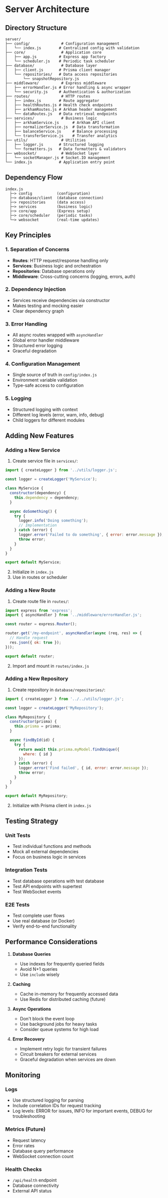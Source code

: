 # Server Architecture

## Directory Structure

```
server/
├── config/              # Configuration management
│   └── index.js        # Centralized config with validation
├── core/                # Application core
│   ├── app.js          # Express app factory
│   └── scheduler.js    # Periodic task scheduler
├── database/            # Database layer
│   ├── client.js       # Prisma client manager
│   └── repositories/   # Data access repositories
│       └── snapshotRepository.js
├── middleware/          # Express middleware
│   ├── errorHandler.js # Error handling & async wrapper
│   └── security.js     # Authentication & authorization
├── routes/              # HTTP routes
│   ├── index.js        # Route aggregator
│   ├── healthRoutes.js # Health check endpoints
│   ├── arkhamRoutes.js # Arkham header management
│   └── dataRoutes.js   # Data retrieval endpoints
├── services/            # Business logic
│   ├── arkhamService.js      # Arkham API client
│   ├── normalizerService.js  # Data transformation
│   ├── balanceService.js     # Balance processing
│   └── transferService.js    # Transfer analytics
├── utils/               # Utilities
│   ├── logger.js       # Structured logging
│   └── formatters.js   # Data formatters & validators
├── websocket/           # WebSocket layer
│   └── socketManager.js # Socket.IO management
└── index.js            # Application entry point
```

## Dependency Flow

```
index.js
  ├─> config           (configuration)
  ├─> database/client  (database connection)
  ├─> repositories     (data access)
  ├─> services         (business logic)
  ├─> core/app         (Express setup)
  ├─> core/scheduler   (periodic tasks)
  └─> websocket        (real-time updates)
```

## Key Principles

### 1. Separation of Concerns
- **Routes**: HTTP request/response handling only
- **Services**: Business logic and orchestration
- **Repositories**: Database operations only
- **Middleware**: Cross-cutting concerns (logging, errors, auth)

### 2. Dependency Injection
- Services receive dependencies via constructor
- Makes testing and mocking easier
- Clear dependency graph

### 3. Error Handling
- All async routes wrapped with `asyncHandler`
- Global error handler middleware
- Structured error logging
- Graceful degradation

### 4. Configuration Management
- Single source of truth in `config/index.js`
- Environment variable validation
- Type-safe access to configuration

### 5. Logging
- Structured logging with context
- Different log levels (error, warn, info, debug)
- Child loggers for different modules

## Adding New Features

### Adding a New Service

1. Create service file in `services/`:
```javascript
import { createLogger } from '../utils/logger.js';

const logger = createLogger('MyService');

class MyService {
  constructor(dependency) {
    this.dependency = dependency;
  }

  async doSomething() {
    try {
      logger.info('Doing something');
      // Implementation
    } catch (error) {
      logger.error('Failed to do something', { error: error.message });
      throw error;
    }
  }
}

export default MyService;
```

2. Initialize in `index.js`
3. Use in routes or scheduler

### Adding a New Route

1. Create route file in `routes/`:
```javascript
import express from 'express';
import { asyncHandler } from '../middleware/errorHandler.js';

const router = express.Router();

router.get('/my-endpoint', asyncHandler(async (req, res) => {
  // Handle request
  res.json({ ok: true });
}));

export default router;
```

2. Import and mount in `routes/index.js`

### Adding a New Repository

1. Create repository in `database/repositories/`:
```javascript
import { createLogger } from '../../utils/logger.js';

const logger = createLogger('MyRepository');

class MyRepository {
  constructor(prisma) {
    this.prisma = prisma;
  }

  async findById(id) {
    try {
      return await this.prisma.myModel.findUnique({
        where: { id }
      });
    } catch (error) {
      logger.error('Find failed', { id, error: error.message });
      throw error;
    }
  }
}

export default MyRepository;
```

2. Initialize with Prisma client in `index.js`

## Testing Strategy

### Unit Tests
- Test individual functions and methods
- Mock all external dependencies
- Focus on business logic in services

### Integration Tests
- Test database operations with test database
- Test API endpoints with supertest
- Test WebSocket events

### E2E Tests
- Test complete user flows
- Use real database (or Docker)
- Verify end-to-end functionality

## Performance Considerations

1. **Database Queries**
   - Use indexes for frequently queried fields
   - Avoid N+1 queries
   - Use `include` wisely

2. **Caching**
   - Cache in-memory for frequently accessed data
   - Use Redis for distributed caching (future)

3. **Async Operations**
   - Don't block the event loop
   - Use background jobs for heavy tasks
   - Consider queue systems for high load

4. **Error Recovery**
   - Implement retry logic for transient failures
   - Circuit breakers for external services
   - Graceful degradation when services are down

## Monitoring

### Logs
- Use structured logging for parsing
- Include correlation IDs for request tracking
- Log levels: ERROR for issues, INFO for important events, DEBUG for troubleshooting

### Metrics (Future)
- Request latency
- Error rates
- Database query performance
- WebSocket connection count

### Health Checks
- `/api/health` endpoint
- Database connectivity
- External API status


